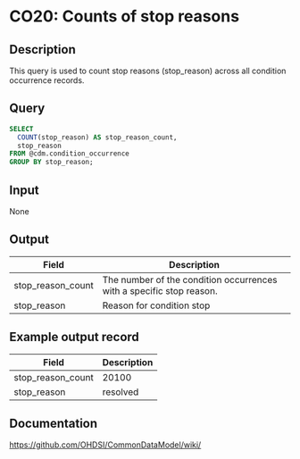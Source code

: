 <!---
Group:condition occurrence
Name:CO20 Counts of stop reasons
Author:Patrick Ryan
CDM Version: 5.3
-->

# CO20: Counts of stop reasons

## Description
This query is used to count stop reasons (stop_reason) across all condition occurrence records. 

## Query
```sql
SELECT 
  COUNT(stop_reason) AS stop_reason_count,
  stop_reason
FROM @cdm.condition_occurrence 
GROUP BY stop_reason;
```

## Input

None

## Output

| Field |  Description |
| --- | --- |
| stop_reason_count | The number of the condition occurrences with a specific stop reason. | 
|  stop_reason |  Reason for condition stop | 

## Example output record

|  Field |  Description |
| --- | --- |
| stop_reason_count |  20100 | 
| stop_reason |  resolved | 


## Documentation
https://github.com/OHDSI/CommonDataModel/wiki/
